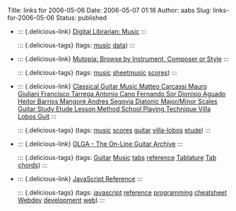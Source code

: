 Title: links for 2006-05-06
Date: 2006-05-07 01:18
Author: aabs
Slug: links-for-2006-05-06
Status: published

-   ::: {.delicious-link}
    [Digital Librarian: Music](http://www.digital-librarian.com/music.html)
    :::

    ::: {.delicious-tags}
    (tags: [music](http://del.icio.us/aabs/music) [data](http://del.icio.us/aabs/data))
    :::

-   ::: {.delicious-link}
    [Mutopia: Browse by Instrument, Composer or Style](http://www.mutopiaproject.org/browse.html)
    :::

    ::: {.delicious-tags}
    (tags: [music](http://del.icio.us/aabs/music) [sheetmusic](http://del.icio.us/aabs/sheetmusic) [scores](http://del.icio.us/aabs/scores))
    :::

-   ::: {.delicious-link}
    [Classical Guitar Music Matteo Carcassi Mauro Giuliani Francisco Tarrega Antonio Cano Fernando Sor Dionisio Aguado Heitor Barrios Mangoré Andres Segovia Diatonic Major/Minor Scales Guitar Study Etude Lesson Method School Playing Technique Villa Lobos Guit](http://ezzahir.esmartweb.com/)
    :::

    ::: {.delicious-tags}
    (tags: [music](http://del.icio.us/aabs/music) [scores](http://del.icio.us/aabs/scores) [guitar](http://del.icio.us/aabs/guitar) [villa-lobos](http://del.icio.us/aabs/villa-lobos) [etude](http://del.icio.us/aabs/etude))
    :::

-   ::: {.delicious-link}
    [OLGA - The On-Line Guitar Archive](http://www.olga.net/)
    :::

    ::: {.delicious-tags}
    (tags: [Guitar](http://del.icio.us/aabs/Guitar) [Music](http://del.icio.us/aabs/Music) [tabs](http://del.icio.us/aabs/tabs) [reference](http://del.icio.us/aabs/reference) [Tablature](http://del.icio.us/aabs/Tablature) [Tab](http://del.icio.us/aabs/Tab) [chords](http://del.icio.us/aabs/chords))
    :::

-   ::: {.delicious-link}
    [JavaScript Reference](http://javascript-reference.info/)
    :::

    ::: {.delicious-tags}
    (tags: [javascript](http://del.icio.us/aabs/javascript) [reference](http://del.icio.us/aabs/reference) [programming](http://del.icio.us/aabs/programming) [cheatsheet](http://del.icio.us/aabs/cheatsheet) [Webdev](http://del.icio.us/aabs/Webdev) [development](http://del.icio.us/aabs/development) [web](http://del.icio.us/aabs/web))
    :::
